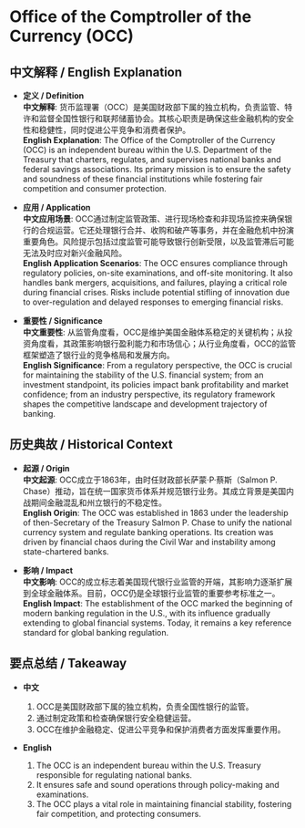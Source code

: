 # Office of the Comptroller of the Currency (OCC)

## 中文解释 / English Explanation

* **定义 / Definition**  
  **中文解释**: 货币监理署（OCC）是美国财政部下属的独立机构，负责监管、特许和监督全国性银行和联邦储蓄协会。其核心职责是确保这些金融机构的安全性和稳健性，同时促进公平竞争和消费者保护。  
  **English Explanation**: The Office of the Comptroller of the Currency (OCC) is an independent bureau within the U.S. Department of the Treasury that charters, regulates, and supervises national banks and federal savings associations. Its primary mission is to ensure the safety and soundness of these financial institutions while fostering fair competition and consumer protection.

* **应用 / Application**  
  **中文应用场景**: OCC通过制定监管政策、进行现场检查和非现场监控来确保银行的合规运营。它还处理银行合并、收购和破产等事务，并在金融危机中扮演重要角色。风险提示包括过度监管可能导致银行创新受限，以及监管滞后可能无法及时应对新兴金融风险。  
  **English Application Scenarios**: The OCC ensures compliance through regulatory policies, on-site examinations, and off-site monitoring. It also handles bank mergers, acquisitions, and failures, playing a critical role during financial crises. Risks include potential stifling of innovation due to over-regulation and delayed responses to emerging financial risks.

* **重要性 / Significance**  
  **中文重要性**: 从监管角度看，OCC是维护美国金融体系稳定的关键机构；从投资角度看，其政策影响银行盈利能力和市场信心；从行业角度看，OCC的监管框架塑造了银行业的竞争格局和发展方向。  
  **English Significance**: From a regulatory perspective, the OCC is crucial for maintaining the stability of the U.S. financial system; from an investment standpoint, its policies impact bank profitability and market confidence; from an industry perspective, its regulatory framework shapes the competitive landscape and development trajectory of banking.

## 历史典故 / Historical Context

* **起源 / Origin**  
  **中文起源**: OCC成立于1863年，由时任财政部长萨蒙·P·蔡斯（Salmon P. Chase）推动，旨在统一国家货币体系并规范银行业务。其成立背景是美国内战期间金融混乱和州立银行的不稳定性。  
  **English Origin**: The OCC was established in 1863 under the leadership of then-Secretary of the Treasury Salmon P. Chase to unify the national currency system and regulate banking operations. Its creation was driven by financial chaos during the Civil War and instability among state-chartered banks.

* **影响 / Impact**  
  **中文影响**: OCC的成立标志着美国现代银行业监管的开端，其影响力逐渐扩展到全球金融体系。目前，OCC仍是全球银行业监管的重要参考标准之一。  
  **English Impact**: The establishment of the OCC marked the beginning of modern banking regulation in the U.S., with its influence gradually extending to global financial systems. Today, it remains a key reference standard for global banking regulation.

## 要点总结 / Takeaway

* **中文**  
  1. OCC是美国财政部下属的独立机构，负责全国性银行的监管。
  2. 通过制定政策和检查确保银行安全稳健运营。
  3. OCC在维护金融稳定、促进公平竞争和保护消费者方面发挥重要作用。

* **English**  
  1. The OCC is an independent bureau within the U.S. Treasury responsible for regulating national banks.
  2. It ensures safe and sound operations through policy-making and examinations.
  3. The OCC plays a vital role in maintaining financial stability, fostering fair competition, and protecting consumers.